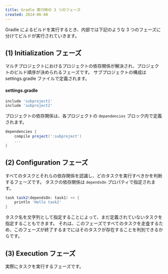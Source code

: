 ```yaml
---
title: Gradle 実行時の 3 つのフェーズ
created: 2014-06-08
---
```


Gradle によるビルドを実行するとき、内部では下記のような 3 つのフェーズに分けてビルドが実行されていきます。

(1) Initialization フェーズ
---

マルチプロジェクトにおけるプロジェクトの依存関係が解決され、プロジェクトのビルド順序が決められるフェーズです。
サブプロジェクトの構成は settings.gradle ファイルで定義されます。

#### settings.gradle
```groovy
include 'subproject1'
include 'subproject2'
```

プロジェクトの依存関係は、各プロジェクトの `dependencies` ブロック内で定義されます。

```groovy
dependencies {
    compile project(':subproject')
    ...
}
```

(2) Configuration フェーズ
---

すべてのタスクとそれらの依存関係を認識し、どのタスクを実行すべきかを判断するフェーズです。
タスクの依存関係は `dependsOn` プロパティで指定されます。

```groovy
task task2(dependsOn: task1) << {
    println 'Hello task2'
}
```

タスク名を文字列として指定することによって、まだ定義されていないタスクを指定することもできます。
それは、このフェーズですべてのタスクを走査するため、このフェーズが終了するまでにはそのタスクが存在することを判別できるからです。

(3) Execution フェーズ
---

実際にタスクを実行するフェーズです。

